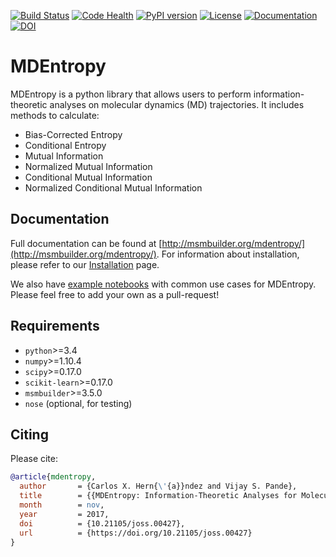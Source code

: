 [![Build Status](https://travis-ci.org/msmbuilder/mdentropy.svg?branch=master)](https://travis-ci.org/msmbuilder/mdentropy)
[![Code Health](https://landscape.io/github/msmbuilder/mdentropy/master/landscape.svg?style=flat)](https://landscape.io/github/msmbuilder/mdentropy/master)
[![PyPI version](https://badge.fury.io/py/mdentropy.svg)](http://badge.fury.io/py/mdentropy)
[![License](https://img.shields.io/badge/license-MIT-red.svg?style=flat)](https://opensource.org/licenses/MIT)
[![Documentation](https://img.shields.io/badge/docs-latest-blue.svg?style=flat)](http://msmbuilder.org/mdentropy/)
[![DOI](http://joss.theoj.org/papers/10.21105/joss.00427/status.svg)](https://doi.org/10.21105/joss.00427)


MDEntropy
=========

MDEntropy is a python library that allows users to perform information-theoretic
analyses on molecular dynamics (MD) trajectories. It includes methods to
calculate:

+ Bias-Corrected Entropy
+ Conditional Entropy
+ Mutual Information
+ Normalized Mutual Information
+ Conditional Mutual Information
+ Normalized Conditional Mutual Information


## Documentation

Full documentation can be found at [http://msmbuilder.org/mdentropy/](http://msmbuilder.org/mdentropy/).
For information about installation, please refer to our [Installation](http://msmbuilder.org/mdentropy/0.3.0/installation.html) page.

We also have [example notebooks](http://msmbuilder.org/mdentropy/0.3.0/examples/index.html) with common use cases for MDEntropy.
Please feel free to add your own as a pull-request!

## Requirements

+ `python`>=3.4
+ `numpy`>=1.10.4
+ `scipy`>=0.17.0
+ `scikit-learn`>=0.17.0
+ `msmbuilder`>=3.5.0
+ `nose` (optional, for testing)

## Citing

Please cite:

```bibtex
@article{mdentropy,
  author       = {Carlos X. Hern{\'{a}}ndez and Vijay S. Pande},
  title        = {{MDEntropy: Information-Theoretic Analyses for Molecular Dynamics}},
  month        = nov,
  year         = 2017,
  doi          = {10.21105/joss.00427},
  url          = {https://doi.org/10.21105/joss.00427}
}
```
